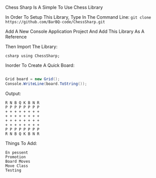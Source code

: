 ﻿Chess Sharp Is A Simple To Use Chess Library

In Order To Setup This Library, Type In The Command Line:
``` git clone https://github.com/BarBQ-code/ChessSharp.git ```

Add A New Console Application Project And Add This Library As A Reference

Then Import The Library:

```csharp using ChessSharp; ```

Inorder To Create A Quick Board:

```csharp

Grid board = new Grid();
Console.WriteLine(board.ToString());
```

Output:
```
R N B Q K B N R
P P P P P P P P
+ + + + + + + +
+ + + + + + + +
+ + + + + + + +
+ + + + + + + +
P P P P P P P P
R N B Q K B N R

```

Things To Add:
```
En pessent
Promotion
Board Moves
Move Class
Testing
```
